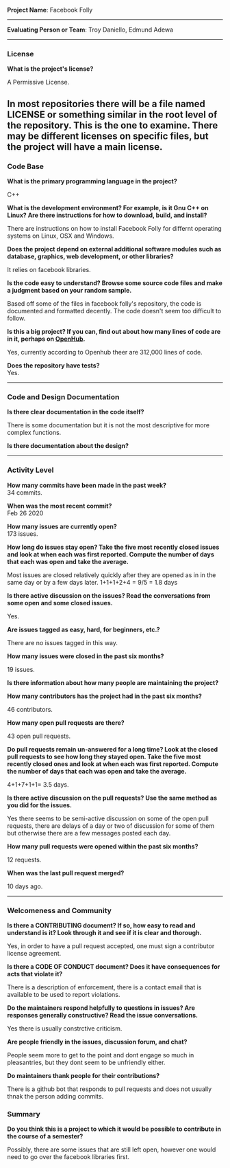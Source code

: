 **Project Name**:
Facebook Folly

---

**Evaluating Person or Team**:
Troy Daniello, Edmund Adewa

---


### License

__What is the project's license?__

  A Permissive License.

In most repositories there will be a file named LICENSE or something similar in
the root level of the repository. This is the one to examine. There may be
different licenses on specific files, but the project will have a main license.
<br>
---

### Code Base


__What is the primary programming language in the project?__
<br>

  C++

__What is the development environment? For example, is it Gnu C++ on Linux?
Are there instructions for how to download, build, and install?__
<br>

  There are instructions on how to install Facebook Folly for differnt operating systems 
  on Linux, OSX and Windows.

__Does the project depend on external additional software modules such as
database,  graphics, web development, or other libraries?__
<br>

  It relies on facebook libraries.

__Is the code easy to understand? Browse some source code files and make
a judgment based on your random sample.__
<br>

Based off some of the files in facebook folly's repository, the code is documented and formatted decently.
The code doesn't seem too difficult to follow.

__Is this a big project? If you can, find out about how many lines of code
are in it, perhaps on [OpenHub](https://www.openhub.net/).__
<br>

Yes, currently according to Openhub theer are 312,000 lines of code.

__Does the repository have tests?__
<br>
Yes. 

---

### Code and Design Documentation
__Is there clear documentation in the code itself?__
<br>

There is some documentation but it is not the most descriptive for more complex functions.

__Is there documentation about the design?__
<br>


---


### Activity Level


__How many commits have been made in the past week?__
<br> 34 commits.

__When was the most recent commit?__
<br> Feb 26 2020

__How many issues are currently open?__
<br> 173 issues.

__How long do issues stay open?
Take the five most recently closed issues and look at when each was first reported.
Compute the number of days that each was open and take the average.__
<br> 

Most issues are closed relatively quickly after they are opened as in in the same day or by a few days later.
1+1+1+2+4 = 9/5 = 1.8 days

__Is there active discussion on the issues?
Read the conversations from some open and some closed issues.__
<br>

Yes.

__Are issues tagged as easy, hard, for beginners, etc.?__
<br>

There are no issues tagged in this way.

__How many issues were closed in the past six months?__
<br>

19 issues.

__Is there information about how many people are maintaining the project?__
<br>



__How many contributors has the project had in the past six months?__
<br>

46 contributors.

__How many open pull requests are there?__
<br>

43 open pull requests.

__Do pull requests remain un-answered for a long time?
Look at the closed pull requests to see how long they stayed open.
Take the five most recently closed ones and look at when each was first reported.
Compute the number of days that each was open and take the average.__
<br>

4+1+7+1+1= 3.5 days.

__Is there active discussion on the pull requests?
Use the same method as you did for the issues.__
<br>

Yes there seems to be semi-active discussion on some of the open pull requests, 
there are delays of a day or two of discussion for some of them but otherwise there 
are a few messages posted each day.

__How many pull requests were opened within the past six months?__
<br>

12 requests.

__When was the last  pull request  merged?__
<br>

10 days ago.

---
### Welcomeness and Community

__Is there a CONTRIBUTING document? If so, how easy to read and understand is it?
Look through it and see if it is clear and thorough.__
<br>

Yes, in order to have a pull request accepted, one must sign a contributor license agreement.

__Is there a CODE OF CONDUCT document? Does it have consequences for acts that
violate it?__
<br>

There is a description of enforcement, there is a contact email that is available 
to be used to report violations.

__Do the maintainers respond helpfully to questions in issues?
Are responses generally constructive?
Read the issue conversations.__
<br>

Yes there is usually constrctive criticism.

__Are people friendly in the issues, discussion forum, and chat?__
<br>

People seem more to get to the point and dont engage so much in pleasantries,
but they dont seem to be unfriendly either. 

__Do maintainers thank people for their contributions?__
<br>

There is a github bot that responds to pull requests and does not usually thnak the 
person adding commits.

### Summary
__Do you think  this is a project to which it would be possible to contribute in the
course of a semester?__

Possibly, there are some issues that are still left open, however one would need to go over the facebook libraries first.

